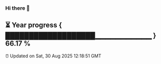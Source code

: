 ### Hi there 👋
⏳ Year progress { ███████████████████▁▁▁▁▁▁▁▁▁▁▁ } 66.17 %
---
⏰ Updated on Sat, 30 Aug 2025 12:18:51 GMT

